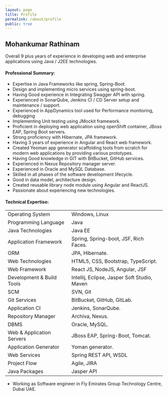 ```yaml
---
layout: page
title: Profile
permalink: /about/profile
public: true
---
```



## Mohankumar Rathinam
Overall 9 plus years of experience in developing web and enterprise applications using Java / J2EE technologies.

#### **Professional Summary:**

* Expertise in Java Frameworks like spring, Spring-Boot. 
* Design and implementing micro services using spring-boot.
* Having Good experience in Integrating Swagger API with spring.
* Experienced in SonarQube, Jenkins CI / CD Server setup and maintenance / support.
* Experienced in AppDynamics tool used for Performance monitoring, debugging 
* Implementing Unit testing using JMockit framework. 
* Proficient in deploying web application using openShift container, JBoss EAP, Spring Boot servers.
* Strong proficiency with Hibernate, JPA framework.
* Having 3 years of experience in Angular and React web framework.
* Created Yeoman app generator scaffolding tools from scratch for modern web applications by providing various prototypes. 
* Having Good knowledge in GIT with BitBucket, GitHub services.
* Experienced in Nexus Repository manager server. 
* Experienced in Oracle and MySQL Database.
* Skilled in all phases of the software development lifecycle.
* Good in data model, architecture design.
* Created reusable library node module using Angular and ReactJS.
* Passionate about experiencing new technologies.

#### **Technical Expertise:**

|                       |                           |
| -------------         |:-------------             |
| Operating System      | Windows, Linux            |
| Programming Language  | Java                      |
| Java Technologies     | Java EE                   |
| Application Framework | Spring, Spring-boot, JSF, Rich Faces.                   |
| ORM                   | JPA, Hibernate.           |
| Web Technologies      | HTML5, CSS, Bootstrap, TypeScript.                   |
| Web Framework         | React JS, NodeJS, Angular, JSF                   |
| Development & Build Tools    | Intellij, Eclipse, Jasper Soft Studio, Maven                   |
| SCM                   | SVN, Git                  |
| Git Services          | BitBucket, GitHub, GitLab.|
| Application CI        | Jenkins, SonarQube.       |
| Repository Manager    | Archiva, Nexus.           |
| DBMS                  | Oracle, MySQL. |
| Web & Application Servers    | JBoss EAP, Spring-Boot, Tomcat.                   |
| Application Generator    | Yoman generator.                   |
| Web Services    | Spring REST API, WSDL                   |
| Project Flow    | Agile, JIRA                   |
| Java Packages    | Jasper API                   |

* Working as Software engineer in Fly Emirates Group Technology Centre, Dubai UAE.
